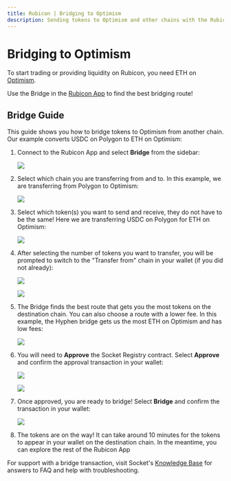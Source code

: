 ```yaml
---
title: Rubicon | Bridging to Optimism 
description: Sending tokens to Optimism and other chains with the Rubicon Bridge
---
```


# Bridging to Optimism

To start trading or providing liquidity on Rubicon, you need ETH on [Optimism](https://www.optimism.io/).

Use the Bridge in the [Rubicon App](https://app.rubicon.finance/) to find the best bridging route!

## Bridge Guide

This guide shows you how to bridge tokens to Optimism from another chain. Our example converts USDC on Polygon to ETH on Optimism:

1. Connect to the Rubicon App and select **Bridge** from the sidebar:
   
   ![](</assets/image(96).png>)

2. Select which chain you are transferring from and to. In this example, we are transferring from Polygon to Optimism:
   
   ![](/assets/image.png)

3. Select which token(s) you want to send and receive, they do not have to be the same! Here we are transferring USDC on Polygon for ETH on Optimism:
   
   ![](</assets/image(115).png>)

4. After selecting the number of tokens you want to transfer, you will be prompted to switch to the "Transfer from" chain in your wallet (if you did not already):
   
   ![](</assets/image(120).png>)
   
   ![](</assets/image(39).png>)

5. The Bridge finds the best route that gets you the most tokens on the destination chain. You can also choose a route with a lower fee. In this example, the Hyphen bridge gets us the most ETH on Optimism and has low fees:
   
   ![](</assets/image(101).png>)

6. You will need to **Approve** the Socket Registry contract. Select **Approve** and confirm the approval transaction in your wallet:
   
   ![](</assets/image(6).png>)
   
   ![](</assets/image(5).png>)

7. Once approved, you are ready to bridge! Select **Bridge** and confirm the transaction in your wallet:
   
   ![](</assets/image(85).png>)

8. The tokens are on the way! It can take around 10 minutes for the tokens to appear in your wallet on the destination chain. In the meantime, you can explore the rest of the Rubicon App



For support with a bridge transaction, visit Socket's [Knowledge Base](https://socketdottech.zendesk.com/hc/en-us) for answers to FAQ and help with troubleshooting.
